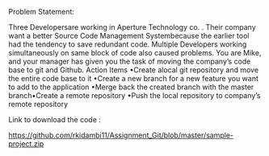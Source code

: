 Problem Statement:


Three Developersare working in Aperture Technology co. . Their company want a better Source Code Management Systembecause the earlier tool had the tendency to save redundant code. Multiple Developers working simultaneously on same block of code also caused problems. You are Mike, and your manager has given you the task of moving the company’s code base to git and Github. 
Action Items
•Create alocal git repository and move the entire code base to it
•Create a new branch for a new feature you want to add to the application
•Merge back the created branch with the master branch•Create a remote repository 
•Push the local repository to company’s remote repository







Link to download the code : 

https://github.com/rkidambi11/Assignment_Git/blob/master/sample-project.zip 
